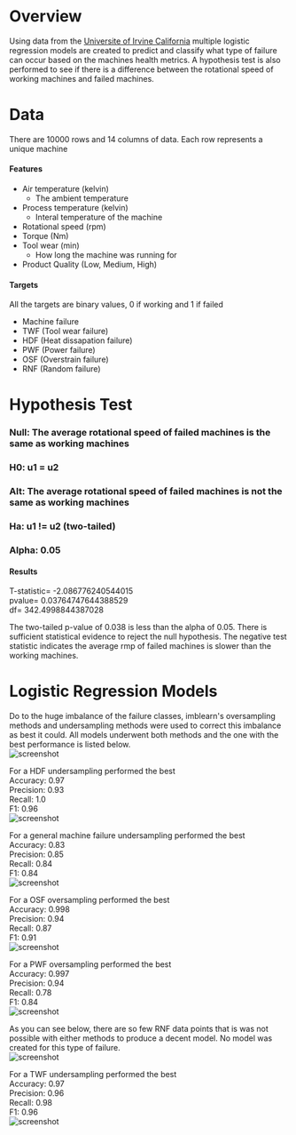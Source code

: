 # Overview

Using data from the [Universite of Irvine California](https://archive.ics.uci.edu/dataset/601/ai4i+2020+predictive+maintenance+dataset) multiple logistic regression models are created to predict and classify what type of failure can occur based on the machines health metrics. A hypothesis test is also performed to see if there is a difference between the rotational speed of working machines and failed machines.

# Data
There are 10000 rows and 14 columns of data. Each row represents a unique machine
#### Features
* Air temperature (kelvin)
    * The ambient temperature 
* Process temperature (kelvin)
    * Interal temperature of the machine
* Rotational speed (rpm)
* Torque (Nm)
* Tool wear (min)
    * How long the machine was running for
* Product Quality (Low, Medium, High)

#### Targets
All the targets are binary values, 0 if working and 1 if failed
* Machine failure
* TWF (Tool wear failure)
* HDF (Heat dissapation failure)
* PWF (Power failure)
* OSF (Overstrain failure)
* RNF (Random failure)

# Hypothesis Test

### Null: The average rotational speed of failed machines is the same as working machines
### H0: u1 = u2
### Alt: The average rotational speed of failed machines is not the same as working machines
### Ha: u1 != u2 (two-tailed)
### Alpha: 0.05

#### Results
T-statistic= -2.086776240544015 <br>
pvalue= 0.03764747644388529 <br> 
df= 342.4998844387028 <br>

The two-tailed p-value of 0.038 is less than the alpha of 0.05. There is sufficient statistical evidence to reject the null hypothesis.
The negative test statistic indicates the average rmp of failed machines is slower than the working machines.


# Logistic Regression Models
Do to the huge imbalance of the failure classes, imblearn's oversampling methods and undersampling methods were used to correct this imbalance as best it could. All models underwent both methods and the one with the best performance is listed below.<br>
![screenshot](images/imbalance.png)

For a HDF undersampling performed the best<br>
Accuracy: 0.97 <br>
Precision: 0.93 <br>
Recall: 1.0 <br>
F1: 0.96 <br>
![screenshot](images/confusion_matrix_HDF.png)

For a general machine failure undersampling performed the best<br>
Accuracy: 0.83 <br>
Precision: 0.85 <br>
Recall: 0.84 <br>
F1: 0.84 <br>
![screenshot](images/confusion_matrix_Machine_failure.png)

For a OSF oversampling performed the best<br>
Accuracy: 0.998 <br>
Precision: 0.94 <br>
Recall: 0.87 <br>
F1: 0.91 <br>
![screenshot](images/confusion_matrix_OSF.png)

For a PWF oversampling performed the best<br>
Accuracy: 0.997 <br>
Precision: 0.94 <br>
Recall: 0.78 <br>
F1: 0.84 <br>
![screenshot](images/confusion_matrix_PWF.png)

As you can see below, there are so few RNF data points that is was not possible with either methods to produce a decent model. No model was created for this type of failure.<br>
![screenshot](images/confusion_matrix_RNF.png)

For a TWF undersampling performed the best<br>
Accuracy: 0.97 <br>
Precision: 0.96 <br>
Recall: 0.98 <br>
F1: 0.96 <br>
![screenshot](images/confusion_matrix_TWF.png)